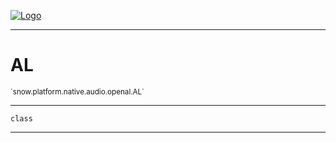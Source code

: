
[![Logo](../../../../../../images/logo.png)](../../../../../../api/index.html)

---



<h1>AL</h1>
<small>`snow.platform.native.audio.openal.AL`</small>



---

`class`

---

&nbsp;
&nbsp;

